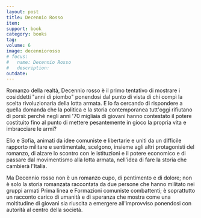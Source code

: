 ```yaml
---
layout: post
title: Decennio Rosso 
item: 
support: book
category: books
tag:
volume: 6
image: decenniorosso
# focus:
#   name: Decennio Rosso
#   description:
outdate:
---
```


Romanzo della realtà, Decennio rosso è il primo tentativo di mostrare i cosiddetti "anni di piombo" ponendosi dal punto di vista di chi compì la scelta rivoluzionaria della lotta armata. E lo fa cercando di rispondere a quella domanda che la politica e la storia contemporanea tutt'oggi rifiutano di porsi: perché negli anni '70 migliaia di giovani hanno contestato il potere costituito fino al punto di mettere pesantemente in gioco la propria vita e imbracciare le armi? 

Elio e Sofia, animati da idee comuniste e libertarie e uniti da un difficile rapporto militare e sentimentale, scelgono, insieme agli altri protagonisti del romanzo, di alzare lo scontro con le istituzioni e il potere economico e di passare dal movimentismo alla lotta armata, nell'idea di fare la storia che cambierà l'Italia. 

Ma Decennio rosso non è un romanzo cupo, di pentimento e di dolore; non è solo la storia romanzata raccontata da due persone che hanno militato nei gruppi armati Prima linea e Formazioni comuniste combattenti; è soprattutto un racconto carico di umanità e di speranza che mostra come una moltitudine di giovani sia riuscita a emergere all'improvviso ponendosi con autorità al centro della società.
